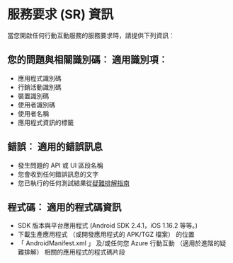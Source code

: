 <properties 
   pageTitle="Azure 行動的互動疑難排解指南-服務要求的資訊" 
   description="疑難排解 Azure 行動互動問題的支援小組所需的服務要求資訊" 
   services="mobile-engagement" 
   documentationCenter="" 
   authors="piyushjo" 
   manager="dwrede" 
   editor=""/>

<tags
   ms.service="mobile-engagement"
   ms.devlang="na"
   ms.topic="article"
   ms.tgt_pltfrm="mobile-multiple"
   ms.workload="mobile" 
   ms.date="08/19/2016"
   ms.author="piyushjo"/>

# <a name="service-request-sr-information"></a>服務要求 (SR) 資訊

當您開啟任何行動互動服務的服務要求時，請提供下列資訊︰
 
## <a name="ids-applicable-identifiers-related-to-your-issue"></a>您的問題與相關識別碼︰ 適用識別項︰
- 應用程式識別碼
- 行銷活動識別碼
- 裝置識別碼
- 使用者識別碼
- 使用者名稱
- 應用程式資訊的標籤
 
## <a name="errors-applicable-error-information"></a>錯誤︰ 適用的錯誤訊息 
- 發生問題的 API 或 UI 區段名稱
- 您會收到任何錯誤訊息的文字
- 您已執行的任何測試結果從[疑難排解指南](http://go.microsoft.com/fwlink/?LinkId=524382)

## <a name="code-applicable-coding-information"></a>程式碼︰ 適用的程式碼資訊 
- SDK 版本與平台應用程式 (Android SDK 2.4.1，iOS 1.16.2 等等。)
- 下載生產應用程式 （或開發應用程式的 APK/TGZ 檔案） 的位置
- 「 AndroidManifest.xml 」 及/或任何您 Azure 行動互動 （適用於進階的疑難排解） 相關的應用程式的程式碼片段

 
